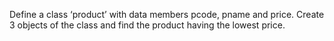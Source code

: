  Define a class ‘product’ with data members pcode, pname and price. Create 3 objects of the class and find the product having the lowest price.
